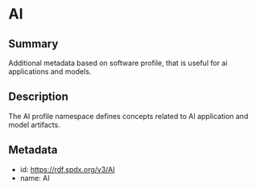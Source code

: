 <!-- Automatically generated by spec-parser v2.0.0 on 2023-12-27T15:02:03.969017+00:00 -->
<!-- SPDX-License-Identifier: Community-Spec-1.0 -->

# AI

## Summary

Additional metadata based on software profile, that is useful for ai applications and models.


## Description

The AI profile namespace defines concepts related to AI application and model artifacts.


## Metadata

- id: https://rdf.spdx.org/v3/AI
- name: AI


